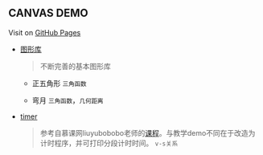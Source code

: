 ## CANVAS DEMO

Visit on [GitHub Pages](https://dachow.github.io/canvas-demo/)

- [图形库](https://Dachow.github.io/canvas-demo/graphics-library)

  > 不断完善的基本图形库

  - 正五角形 `三角函数`

  - 弯月 `三角函数`，`几何距离`

- [timer](https://Dachow.github.io/canvas-demo/timer/)
    
  > 参考自慕课网liuyubobobo老师的[课程](http://www.imooc.com/learn/133)。与教学demo不同在于改造为计时程序，并可打印分段计时时间。 `v-s关系`
